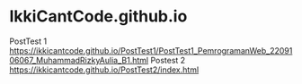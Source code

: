 # IkkiCantCode.github.io
PostTest 1
https://ikkicantcode.github.io/PostTest1/PostTest1_PemrogramanWeb_2209106067_MuhammadRizkyAulia_B1.html
Postest 2
https://ikkicantcode.github.io/PostTest2/index.html

